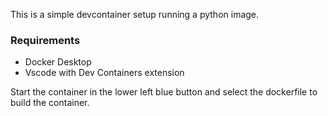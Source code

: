 This is a simple devcontainer setup running a python image. 

### Requirements
- Docker Desktop
- Vscode with Dev Containers extension

Start the container in the lower left blue button and select the dockerfile to build the container.

